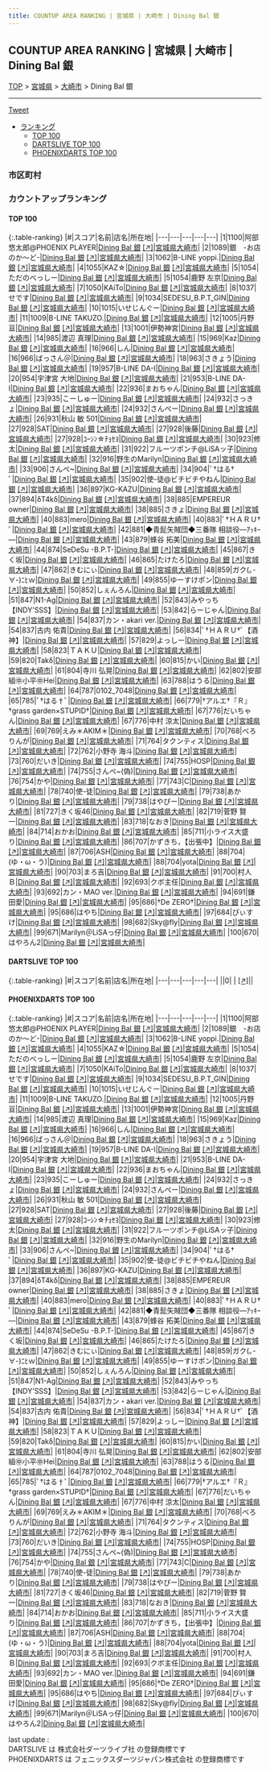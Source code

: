 ```yaml
---
title: COUNTUP AREA RANKING | 宮城県 | 大崎市 | Dining Bal 銀
---
```

## COUNTUP AREA RANKING | 宮城県 | 大崎市 | Dining Bal 銀

[TOP](/darts/rank/) > [宮城県](/darts/rank/宮城県/) > [大崎市](/darts/rank/宮城県/大崎市/) > Dining Bal 銀

___

<a href="https://twitter.com/share?ref_src=twsrc%5Etfw" data-text="COUNTUP AREA RANKING | 宮城県大崎市Dining Bal 銀" class="twitter-share-button" data-hashtags="DARTSLIVE,PHOENIXDARTS,darts,ダーツ" data-show-count="false">Tweet</a>

* [ランキング](#カウントアップランキング)
    * [TOP 100](#top-100)
    * [DARTSLIVE TOP 100](#dartslive-top-100)
    * [PHOENIXDARTS TOP 100](#phoenixdarts-top-100)

### 市区町村

<ul>

</ul>

### カウントアップランキング

#### TOP 100



{:.table-ranking}
|#|スコア|名前|店名|所在地|
|---|---|---|---|---|
|1|1100|<span class="rank-name-pd">阿部悠太郎@PHOENIX PLAYER</span>|<a href="/darts/rank/shops/70649.html">Dining Bal 銀</a> <a href="https://vs.phoenixdarts.com/jp/shop/shopDetailInfo/s_70649?s_seq=70649">[↗]</a>|<a href="/darts/rank/宮城県/大崎市">宮城県大崎市</a>|
|2|1089|<span class="rank-name-pd">銀　-お店のか〜ど-</span>|<a href="/darts/rank/shops/70649.html">Dining Bal 銀</a> <a href="https://vs.phoenixdarts.com/jp/shop/shopDetailInfo/s_70649?s_seq=70649">[↗]</a>|<a href="/darts/rank/宮城県/大崎市">宮城県大崎市</a>|
|3|1062|<span class="rank-name-pd">B-LINE yoppi.</span>|<a href="/darts/rank/shops/70649.html">Dining Bal 銀</a> <a href="https://vs.phoenixdarts.com/jp/shop/shopDetailInfo/s_70649?s_seq=70649">[↗]</a>|<a href="/darts/rank/宮城県/大崎市">宮城県大崎市</a>|
|4|1055|<span class="rank-name-pd">KAZ☆</span>|<a href="/darts/rank/shops/70649.html">Dining Bal 銀</a> <a href="https://vs.phoenixdarts.com/jp/shop/shopDetailInfo/s_70649?s_seq=70649">[↗]</a>|<a href="/darts/rank/宮城県/大崎市">宮城県大崎市</a>|
|5|1054|<span class="rank-name-pd">ただのべっしー</span>|<a href="/darts/rank/shops/70649.html">Dining Bal 銀</a> <a href="https://vs.phoenixdarts.com/jp/shop/shopDetailInfo/s_70649?s_seq=70649">[↗]</a>|<a href="/darts/rank/宮城県/大崎市">宮城県大崎市</a>|
|5|1054|<span class="rank-name-pd"><span class="pro-icon-pd"></span>鹿野 左京</span>|<a href="/darts/rank/shops/70649.html">Dining Bal 銀</a> <a href="https://vs.phoenixdarts.com/jp/shop/shopDetailInfo/s_70649?s_seq=70649">[↗]</a>|<a href="/darts/rank/宮城県/大崎市">宮城県大崎市</a>|
|7|1050|<span class="rank-name-pd">KAiTo</span>|<a href="/darts/rank/shops/70649.html">Dining Bal 銀</a> <a href="https://vs.phoenixdarts.com/jp/shop/shopDetailInfo/s_70649?s_seq=70649">[↗]</a>|<a href="/darts/rank/宮城県/大崎市">宮城県大崎市</a>|
|8|1037|<span class="rank-name-pd">せです</span>|<a href="/darts/rank/shops/70649.html">Dining Bal 銀</a> <a href="https://vs.phoenixdarts.com/jp/shop/shopDetailInfo/s_70649?s_seq=70649">[↗]</a>|<a href="/darts/rank/宮城県/大崎市">宮城県大崎市</a>|
|9|1034|<span class="rank-name-pd">SEDESU_B.P.T_GIN</span>|<a href="/darts/rank/shops/70649.html">Dining Bal 銀</a> <a href="https://vs.phoenixdarts.com/jp/shop/shopDetailInfo/s_70649?s_seq=70649">[↗]</a>|<a href="/darts/rank/宮城県/大崎市">宮城県大崎市</a>|
|10|1015|<span class="rank-name-pd">いせじんぐー</span>|<a href="/darts/rank/shops/70649.html">Dining Bal 銀</a> <a href="https://vs.phoenixdarts.com/jp/shop/shopDetailInfo/s_70649?s_seq=70649">[↗]</a>|<a href="/darts/rank/宮城県/大崎市">宮城県大崎市</a>|
|11|1009|<span class="rank-name-pd">B-LINE TAKUZO.</span>|<a href="/darts/rank/shops/70649.html">Dining Bal 銀</a> <a href="https://vs.phoenixdarts.com/jp/shop/shopDetailInfo/s_70649?s_seq=70649">[↗]</a>|<a href="/darts/rank/宮城県/大崎市">宮城県大崎市</a>|
|12|1005|<span class="rank-name-pd"><span class="pro-icon-pd"></span>丹野 亘</span>|<a href="/darts/rank/shops/70649.html">Dining Bal 銀</a> <a href="https://vs.phoenixdarts.com/jp/shop/shopDetailInfo/s_70649?s_seq=70649">[↗]</a>|<a href="/darts/rank/宮城県/大崎市">宮城県大崎市</a>|
|13|1001|<span class="rank-name-pd">伊勢神宮</span>|<a href="/darts/rank/shops/70649.html">Dining Bal 銀</a> <a href="https://vs.phoenixdarts.com/jp/shop/shopDetailInfo/s_70649?s_seq=70649">[↗]</a>|<a href="/darts/rank/宮城県/大崎市">宮城県大崎市</a>|
|14|985|<span class="rank-name-pd">渡辺 真理</span>|<a href="/darts/rank/shops/70649.html">Dining Bal 銀</a> <a href="https://vs.phoenixdarts.com/jp/shop/shopDetailInfo/s_70649?s_seq=70649">[↗]</a>|<a href="/darts/rank/宮城県/大崎市">宮城県大崎市</a>|
|15|969|<span class="rank-name-pd">Kaz</span>|<a href="/darts/rank/shops/70649.html">Dining Bal 銀</a> <a href="https://vs.phoenixdarts.com/jp/shop/shopDetailInfo/s_70649?s_seq=70649">[↗]</a>|<a href="/darts/rank/宮城県/大崎市">宮城県大崎市</a>|
|16|966|<span class="rank-name-pd">しん</span>|<a href="/darts/rank/shops/70649.html">Dining Bal 銀</a> <a href="https://vs.phoenixdarts.com/jp/shop/shopDetailInfo/s_70649?s_seq=70649">[↗]</a>|<a href="/darts/rank/宮城県/大崎市">宮城県大崎市</a>|
|16|966|<span class="rank-name-pd">ばっさん＠</span>|<a href="/darts/rank/shops/70649.html">Dining Bal 銀</a> <a href="https://vs.phoenixdarts.com/jp/shop/shopDetailInfo/s_70649?s_seq=70649">[↗]</a>|<a href="/darts/rank/宮城県/大崎市">宮城県大崎市</a>|
|18|963|<span class="rank-name-pd">さきょう</span>|<a href="/darts/rank/shops/70649.html">Dining Bal 銀</a> <a href="https://vs.phoenixdarts.com/jp/shop/shopDetailInfo/s_70649?s_seq=70649">[↗]</a>|<a href="/darts/rank/宮城県/大崎市">宮城県大崎市</a>|
|19|957|<span class="rank-name-pd">B-LINE  DA-I</span>|<a href="/darts/rank/shops/70649.html">Dining Bal 銀</a> <a href="https://vs.phoenixdarts.com/jp/shop/shopDetailInfo/s_70649?s_seq=70649">[↗]</a>|<a href="/darts/rank/宮城県/大崎市">宮城県大崎市</a>|
|20|954|<span class="rank-name-pd">宇津宮 大地</span>|<a href="/darts/rank/shops/70649.html">Dining Bal 銀</a> <a href="https://vs.phoenixdarts.com/jp/shop/shopDetailInfo/s_70649?s_seq=70649">[↗]</a>|<a href="/darts/rank/宮城県/大崎市">宮城県大崎市</a>|
|21|953|<span class="rank-name-pd">B-LINE DA-I</span>|<a href="/darts/rank/shops/70649.html">Dining Bal 銀</a> <a href="https://vs.phoenixdarts.com/jp/shop/shopDetailInfo/s_70649?s_seq=70649">[↗]</a>|<a href="/darts/rank/宮城県/大崎市">宮城県大崎市</a>|
|22|936|<span class="rank-name-pd">まおちゃん</span>|<a href="/darts/rank/shops/70649.html">Dining Bal 銀</a> <a href="https://vs.phoenixdarts.com/jp/shop/shopDetailInfo/s_70649?s_seq=70649">[↗]</a>|<a href="/darts/rank/宮城県/大崎市">宮城県大崎市</a>|
|23|935|<span class="rank-name-pd">こーしゅー</span>|<a href="/darts/rank/shops/70649.html">Dining Bal 銀</a> <a href="https://vs.phoenixdarts.com/jp/shop/shopDetailInfo/s_70649?s_seq=70649">[↗]</a>|<a href="/darts/rank/宮城県/大崎市">宮城県大崎市</a>|
|24|932|<span class="rank-name-pd">さっきょ</span>|<a href="/darts/rank/shops/70649.html">Dining Bal 銀</a> <a href="https://vs.phoenixdarts.com/jp/shop/shopDetailInfo/s_70649?s_seq=70649">[↗]</a>|<a href="/darts/rank/宮城県/大崎市">宮城県大崎市</a>|
|24|932|<span class="rank-name-pd">さんぺー</span>|<a href="/darts/rank/shops/70649.html">Dining Bal 銀</a> <a href="https://vs.phoenixdarts.com/jp/shop/shopDetailInfo/s_70649?s_seq=70649">[↗]</a>|<a href="/darts/rank/宮城県/大崎市">宮城県大崎市</a>|
|26|931|<span class="rank-name-pd">秋山 敏  501</span>|<a href="/darts/rank/shops/70649.html">Dining Bal 銀</a> <a href="https://vs.phoenixdarts.com/jp/shop/shopDetailInfo/s_70649?s_seq=70649">[↗]</a>|<a href="/darts/rank/宮城県/大崎市">宮城県大崎市</a>|
|27|928|<span class="rank-name-pd">SAT</span>|<a href="/darts/rank/shops/70649.html">Dining Bal 銀</a> <a href="https://vs.phoenixdarts.com/jp/shop/shopDetailInfo/s_70649?s_seq=70649">[↗]</a>|<a href="/darts/rank/宮城県/大崎市">宮城県大崎市</a>|
|27|928|<span class="rank-name-pd">後藤</span>|<a href="/darts/rank/shops/70649.html">Dining Bal 銀</a> <a href="https://vs.phoenixdarts.com/jp/shop/shopDetailInfo/s_70649?s_seq=70649">[↗]</a>|<a href="/darts/rank/宮城県/大崎市">宮城県大崎市</a>|
|27|928|<span class="rank-name-pd">ｺｰｼﾝ☆ﾁｮｾﾖ</span>|<a href="/darts/rank/shops/70649.html">Dining Bal 銀</a> <a href="https://vs.phoenixdarts.com/jp/shop/shopDetailInfo/s_70649?s_seq=70649">[↗]</a>|<a href="/darts/rank/宮城県/大崎市">宮城県大崎市</a>|
|30|923|<span class="rank-name-pd">修太</span>|<a href="/darts/rank/shops/70649.html">Dining Bal 銀</a> <a href="https://vs.phoenixdarts.com/jp/shop/shopDetailInfo/s_70649?s_seq=70649">[↗]</a>|<a href="/darts/rank/宮城県/大崎市">宮城県大崎市</a>|
|31|922|<span class="rank-name-pd">フルーツポンチ@LiSAッ子</span>|<a href="/darts/rank/shops/70649.html">Dining Bal 銀</a> <a href="https://vs.phoenixdarts.com/jp/shop/shopDetailInfo/s_70649?s_seq=70649">[↗]</a>|<a href="/darts/rank/宮城県/大崎市">宮城県大崎市</a>|
|32|916|<span class="rank-name-pd">野生のMarilyn</span>|<a href="/darts/rank/shops/70649.html">Dining Bal 銀</a> <a href="https://vs.phoenixdarts.com/jp/shop/shopDetailInfo/s_70649?s_seq=70649">[↗]</a>|<a href="/darts/rank/宮城県/大崎市">宮城県大崎市</a>|
|33|906|<span class="rank-name-pd">さんぺ~</span>|<a href="/darts/rank/shops/70649.html">Dining Bal 銀</a> <a href="https://vs.phoenixdarts.com/jp/shop/shopDetailInfo/s_70649?s_seq=70649">[↗]</a>|<a href="/darts/rank/宮城県/大崎市">宮城県大崎市</a>|
|34|904|<span class="rank-name-pd">‪ﾟ†はる† ﾟ</span>|<a href="/darts/rank/shops/70649.html">Dining Bal 銀</a> <a href="https://vs.phoenixdarts.com/jp/shop/shopDetailInfo/s_70649?s_seq=70649">[↗]</a>|<a href="/darts/rank/宮城県/大崎市">宮城県大崎市</a>|
|35|902|<span class="rank-name-pd">使-徒@ビチビチやねん</span>|<a href="/darts/rank/shops/70649.html">Dining Bal 銀</a> <a href="https://vs.phoenixdarts.com/jp/shop/shopDetailInfo/s_70649?s_seq=70649">[↗]</a>|<a href="/darts/rank/宮城県/大崎市">宮城県大崎市</a>|
|36|897|<span class="rank-name-pd">KG-KAZU</span>|<a href="/darts/rank/shops/70649.html">Dining Bal 銀</a> <a href="https://vs.phoenixdarts.com/jp/shop/shopDetailInfo/s_70649?s_seq=70649">[↗]</a>|<a href="/darts/rank/宮城県/大崎市">宮城県大崎市</a>|
|37|894|<span class="rank-name-pd">δT4kδ</span>|<a href="/darts/rank/shops/70649.html">Dining Bal 銀</a> <a href="https://vs.phoenixdarts.com/jp/shop/shopDetailInfo/s_70649?s_seq=70649">[↗]</a>|<a href="/darts/rank/宮城県/大崎市">宮城県大崎市</a>|
|38|885|<span class="rank-name-pd">EMPEREUR owner</span>|<a href="/darts/rank/shops/70649.html">Dining Bal 銀</a> <a href="https://vs.phoenixdarts.com/jp/shop/shopDetailInfo/s_70649?s_seq=70649">[↗]</a>|<a href="/darts/rank/宮城県/大崎市">宮城県大崎市</a>|
|38|885|<span class="rank-name-pd">さきょ</span>|<a href="/darts/rank/shops/70649.html">Dining Bal 銀</a> <a href="https://vs.phoenixdarts.com/jp/shop/shopDetailInfo/s_70649?s_seq=70649">[↗]</a>|<a href="/darts/rank/宮城県/大崎市">宮城県大崎市</a>|
|40|883|<span class="rank-name-pd">mero</span>|<a href="/darts/rank/shops/70649.html">Dining Bal 銀</a> <a href="https://vs.phoenixdarts.com/jp/shop/shopDetailInfo/s_70649?s_seq=70649">[↗]</a>|<a href="/darts/rank/宮城県/大崎市">宮城県大崎市</a>|
|40|883|<span class="rank-name-pd">‪ﾟ†ＨＡＲＵ† ﾟ</span>|<a href="/darts/rank/shops/70649.html">Dining Bal 銀</a> <a href="https://vs.phoenixdarts.com/jp/shop/shopDetailInfo/s_70649?s_seq=70649">[↗]</a>|<a href="/darts/rank/宮城県/大崎市">宮城県大崎市</a>|
|42|881|<span class="rank-name-pd">◆青髭矢賊団◆三番隊 相談役―ｱｯｷｰ―</span>|<a href="/darts/rank/shops/70649.html">Dining Bal 銀</a> <a href="https://vs.phoenixdarts.com/jp/shop/shopDetailInfo/s_70649?s_seq=70649">[↗]</a>|<a href="/darts/rank/宮城県/大崎市">宮城県大崎市</a>|
|43|879|<span class="rank-name-pd">蜂谷 拓美</span>|<a href="/darts/rank/shops/70649.html">Dining Bal 銀</a> <a href="https://vs.phoenixdarts.com/jp/shop/shopDetailInfo/s_70649?s_seq=70649">[↗]</a>|<a href="/darts/rank/宮城県/大崎市">宮城県大崎市</a>|
|44|874|<span class="rank-name-pd">SeDeSu  -B.P.T-</span>|<a href="/darts/rank/shops/70649.html">Dining Bal 銀</a> <a href="https://vs.phoenixdarts.com/jp/shop/shopDetailInfo/s_70649?s_seq=70649">[↗]</a>|<a href="/darts/rank/宮城県/大崎市">宮城県大崎市</a>|
|45|867|<span class="rank-name-pd">きく坂</span>|<a href="/darts/rank/shops/70649.html">Dining Bal 銀</a> <a href="https://vs.phoenixdarts.com/jp/shop/shopDetailInfo/s_70649?s_seq=70649">[↗]</a>|<a href="/darts/rank/宮城県/大崎市">宮城県大崎市</a>|
|46|865|<span class="rank-name-pd">たけたろ</span>|<a href="/darts/rank/shops/70649.html">Dining Bal 銀</a> <a href="https://vs.phoenixdarts.com/jp/shop/shopDetailInfo/s_70649?s_seq=70649">[↗]</a>|<a href="/darts/rank/宮城県/大崎市">宮城県大崎市</a>|
|47|862|<span class="rank-name-pd">きむにぃ</span>|<a href="/darts/rank/shops/70649.html">Dining Bal 銀</a> <a href="https://vs.phoenixdarts.com/jp/shop/shopDetailInfo/s_70649?s_seq=70649">[↗]</a>|<a href="/darts/rank/宮城県/大崎市">宮城県大崎市</a>|
|48|859|<span class="rank-name-pd">ガク(｡-∀-)ﾆﾋｗ</span>|<a href="/darts/rank/shops/70649.html">Dining Bal 銀</a> <a href="https://vs.phoenixdarts.com/jp/shop/shopDetailInfo/s_70649?s_seq=70649">[↗]</a>|<a href="/darts/rank/宮城県/大崎市">宮城県大崎市</a>|
|49|855|<span class="rank-name-pd">ゆーすけポン</span>|<a href="/darts/rank/shops/70649.html">Dining Bal 銀</a> <a href="https://vs.phoenixdarts.com/jp/shop/shopDetailInfo/s_70649?s_seq=70649">[↗]</a>|<a href="/darts/rank/宮城県/大崎市">宮城県大崎市</a>|
|50|852|<span class="rank-name-pd">しぇんろん</span>|<a href="/darts/rank/shops/70649.html">Dining Bal 銀</a> <a href="https://vs.phoenixdarts.com/jp/shop/shopDetailInfo/s_70649?s_seq=70649">[↗]</a>|<a href="/darts/rank/宮城県/大崎市">宮城県大崎市</a>|
|51|847|<span class="rank-name-pd">N1-Ag</span>|<a href="/darts/rank/shops/70649.html">Dining Bal 銀</a> <a href="https://vs.phoenixdarts.com/jp/shop/shopDetailInfo/s_70649?s_seq=70649">[↗]</a>|<a href="/darts/rank/宮城県/大崎市">宮城県大崎市</a>|
|52|843|<span class="rank-name-pd">みやっち【INDY&#x27;SSS】</span>|<a href="/darts/rank/shops/70649.html">Dining Bal 銀</a> <a href="https://vs.phoenixdarts.com/jp/shop/shopDetailInfo/s_70649?s_seq=70649">[↗]</a>|<a href="/darts/rank/宮城県/大崎市">宮城県大崎市</a>|
|53|842|<span class="rank-name-pd">らーじゃん</span>|<a href="/darts/rank/shops/70649.html">Dining Bal 銀</a> <a href="https://vs.phoenixdarts.com/jp/shop/shopDetailInfo/s_70649?s_seq=70649">[↗]</a>|<a href="/darts/rank/宮城県/大崎市">宮城県大崎市</a>|
|54|837|<span class="rank-name-pd">カン・akari ver.</span>|<a href="/darts/rank/shops/70649.html">Dining Bal 銀</a> <a href="https://vs.phoenixdarts.com/jp/shop/shopDetailInfo/s_70649?s_seq=70649">[↗]</a>|<a href="/darts/rank/宮城県/大崎市">宮城県大崎市</a>|
|54|837|<span class="rank-name-pd"><span class="pro-icon-pd"></span>古内 佑貴</span>|<a href="/darts/rank/shops/70649.html">Dining Bal 銀</a> <a href="https://vs.phoenixdarts.com/jp/shop/shopDetailInfo/s_70649?s_seq=70649">[↗]</a>|<a href="/darts/rank/宮城県/大崎市">宮城県大崎市</a>|
|56|834|<span class="rank-name-pd">ﾟ†ＨＡＲＵ†ﾟ【酒神】</span>|<a href="/darts/rank/shops/70649.html">Dining Bal 銀</a> <a href="https://vs.phoenixdarts.com/jp/shop/shopDetailInfo/s_70649?s_seq=70649">[↗]</a>|<a href="/darts/rank/宮城県/大崎市">宮城県大崎市</a>|
|57|829|<span class="rank-name-pd">よっしー</span>|<a href="/darts/rank/shops/70649.html">Dining Bal 銀</a> <a href="https://vs.phoenixdarts.com/jp/shop/shopDetailInfo/s_70649?s_seq=70649">[↗]</a>|<a href="/darts/rank/宮城県/大崎市">宮城県大崎市</a>|
|58|823|<span class="rank-name-pd">ＴＡＫＵ</span>|<a href="/darts/rank/shops/70649.html">Dining Bal 銀</a> <a href="https://vs.phoenixdarts.com/jp/shop/shopDetailInfo/s_70649?s_seq=70649">[↗]</a>|<a href="/darts/rank/宮城県/大崎市">宮城県大崎市</a>|
|59|820|<span class="rank-name-pd">Takδ</span>|<a href="/darts/rank/shops/70649.html">Dining Bal 銀</a> <a href="https://vs.phoenixdarts.com/jp/shop/shopDetailInfo/s_70649?s_seq=70649">[↗]</a>|<a href="/darts/rank/宮城県/大崎市">宮城県大崎市</a>|
|60|815|<span class="rank-name-pd">かい</span>|<a href="/darts/rank/shops/70649.html">Dining Bal 銀</a> <a href="https://vs.phoenixdarts.com/jp/shop/shopDetailInfo/s_70649?s_seq=70649">[↗]</a>|<a href="/darts/rank/宮城県/大崎市">宮城県大崎市</a>|
|61|804|<span class="rank-name-pd"><span class="pro-icon-pd"></span>寺川 弘晃</span>|<a href="/darts/rank/shops/70649.html">Dining Bal 銀</a> <a href="https://vs.phoenixdarts.com/jp/shop/shopDetailInfo/s_70649?s_seq=70649">[↗]</a>|<a href="/darts/rank/宮城県/大崎市">宮城県大崎市</a>|
|62|802|<span class="rank-name-pd">安部組㊥小平㊥Hei</span>|<a href="/darts/rank/shops/70649.html">Dining Bal 銀</a> <a href="https://vs.phoenixdarts.com/jp/shop/shopDetailInfo/s_70649?s_seq=70649">[↗]</a>|<a href="/darts/rank/宮城県/大崎市">宮城県大崎市</a>|
|63|788|<span class="rank-name-pd">はうる</span>|<a href="/darts/rank/shops/70649.html">Dining Bal 銀</a> <a href="https://vs.phoenixdarts.com/jp/shop/shopDetailInfo/s_70649?s_seq=70649">[↗]</a>|<a href="/darts/rank/宮城県/大崎市">宮城県大崎市</a>|
|64|787|<span class="rank-name-pd">0102_7048</span>|<a href="/darts/rank/shops/70649.html">Dining Bal 銀</a> <a href="https://vs.phoenixdarts.com/jp/shop/shopDetailInfo/s_70649?s_seq=70649">[↗]</a>|<a href="/darts/rank/宮城県/大崎市">宮城県大崎市</a>|
|65|785|<span class="rank-name-pd">ﾟ†はる†ﾟ</span>|<a href="/darts/rank/shops/70649.html">Dining Bal 銀</a> <a href="https://vs.phoenixdarts.com/jp/shop/shopDetailInfo/s_70649?s_seq=70649">[↗]</a>|<a href="/darts/rank/宮城県/大崎市">宮城県大崎市</a>|
|66|779|<span class="rank-name-pd">†アルエ†『Ｒ』†grass garden×STUPID†</span>|<a href="/darts/rank/shops/70649.html">Dining Bal 銀</a> <a href="https://vs.phoenixdarts.com/jp/shop/shopDetailInfo/s_70649?s_seq=70649">[↗]</a>|<a href="/darts/rank/宮城県/大崎市">宮城県大崎市</a>|
|67|776|<span class="rank-name-pd">だいちゃん</span>|<a href="/darts/rank/shops/70649.html">Dining Bal 銀</a> <a href="https://vs.phoenixdarts.com/jp/shop/shopDetailInfo/s_70649?s_seq=70649">[↗]</a>|<a href="/darts/rank/宮城県/大崎市">宮城県大崎市</a>|
|67|776|<span class="rank-name-pd">中村 涼太</span>|<a href="/darts/rank/shops/70649.html">Dining Bal 銀</a> <a href="https://vs.phoenixdarts.com/jp/shop/shopDetailInfo/s_70649?s_seq=70649">[↗]</a>|<a href="/darts/rank/宮城県/大崎市">宮城県大崎市</a>|
|69|769|<span class="rank-name-pd">えみ＊AKIM＊</span>|<a href="/darts/rank/shops/70649.html">Dining Bal 銀</a> <a href="https://vs.phoenixdarts.com/jp/shop/shopDetailInfo/s_70649?s_seq=70649">[↗]</a>|<a href="/darts/rank/宮城県/大崎市">宮城県大崎市</a>|
|70|768|<span class="rank-name-pd">べろりんが</span>|<a href="/darts/rank/shops/70649.html">Dining Bal 銀</a> <a href="https://vs.phoenixdarts.com/jp/shop/shopDetailInfo/s_70649?s_seq=70649">[↗]</a>|<a href="/darts/rank/宮城県/大崎市">宮城県大崎市</a>|
|71|764|<span class="rank-name-pd">タクンティス</span>|<a href="/darts/rank/shops/70649.html">Dining Bal 銀</a> <a href="https://vs.phoenixdarts.com/jp/shop/shopDetailInfo/s_70649?s_seq=70649">[↗]</a>|<a href="/darts/rank/宮城県/大崎市">宮城県大崎市</a>|
|72|762|<span class="rank-name-pd"><span class="pro-icon-pd"></span>小野寺 海斗</span>|<a href="/darts/rank/shops/70649.html">Dining Bal 銀</a> <a href="https://vs.phoenixdarts.com/jp/shop/shopDetailInfo/s_70649?s_seq=70649">[↗]</a>|<a href="/darts/rank/宮城県/大崎市">宮城県大崎市</a>|
|73|760|<span class="rank-name-pd">だいき</span>|<a href="/darts/rank/shops/70649.html">Dining Bal 銀</a> <a href="https://vs.phoenixdarts.com/jp/shop/shopDetailInfo/s_70649?s_seq=70649">[↗]</a>|<a href="/darts/rank/宮城県/大崎市">宮城県大崎市</a>|
|74|755|<span class="rank-name-pd">HOSP</span>|<a href="/darts/rank/shops/70649.html">Dining Bal 銀</a> <a href="https://vs.phoenixdarts.com/jp/shop/shopDetailInfo/s_70649?s_seq=70649">[↗]</a>|<a href="/darts/rank/宮城県/大崎市">宮城県大崎市</a>|
|74|755|<span class="rank-name-pd">さんぺ~(偽)</span>|<a href="/darts/rank/shops/70649.html">Dining Bal 銀</a> <a href="https://vs.phoenixdarts.com/jp/shop/shopDetailInfo/s_70649?s_seq=70649">[↗]</a>|<a href="/darts/rank/宮城県/大崎市">宮城県大崎市</a>|
|76|754|<span class="rank-name-pd">かや</span>|<a href="/darts/rank/shops/70649.html">Dining Bal 銀</a> <a href="https://vs.phoenixdarts.com/jp/shop/shopDetailInfo/s_70649?s_seq=70649">[↗]</a>|<a href="/darts/rank/宮城県/大崎市">宮城県大崎市</a>|
|77|743|<span class="rank-name-pd">C</span>|<a href="/darts/rank/shops/70649.html">Dining Bal 銀</a> <a href="https://vs.phoenixdarts.com/jp/shop/shopDetailInfo/s_70649?s_seq=70649">[↗]</a>|<a href="/darts/rank/宮城県/大崎市">宮城県大崎市</a>|
|78|740|<span class="rank-name-pd">使-徒</span>|<a href="/darts/rank/shops/70649.html">Dining Bal 銀</a> <a href="https://vs.phoenixdarts.com/jp/shop/shopDetailInfo/s_70649?s_seq=70649">[↗]</a>|<a href="/darts/rank/宮城県/大崎市">宮城県大崎市</a>|
|79|738|<span class="rank-name-pd">あかり</span>|<a href="/darts/rank/shops/70649.html">Dining Bal 銀</a> <a href="https://vs.phoenixdarts.com/jp/shop/shopDetailInfo/s_70649?s_seq=70649">[↗]</a>|<a href="/darts/rank/宮城県/大崎市">宮城県大崎市</a>|
|79|738|<span class="rank-name-pd">はやぴー</span>|<a href="/darts/rank/shops/70649.html">Dining Bal 銀</a> <a href="https://vs.phoenixdarts.com/jp/shop/shopDetailInfo/s_70649?s_seq=70649">[↗]</a>|<a href="/darts/rank/宮城県/大崎市">宮城県大崎市</a>|
|81|727|<span class="rank-name-pd">きく坂46</span>|<a href="/darts/rank/shops/70649.html">Dining Bal 銀</a> <a href="https://vs.phoenixdarts.com/jp/shop/shopDetailInfo/s_70649?s_seq=70649">[↗]</a>|<a href="/darts/rank/宮城県/大崎市">宮城県大崎市</a>|
|82|719|<span class="rank-name-pd"><span class="pro-icon-pd"></span>菅野 賢一</span>|<a href="/darts/rank/shops/70649.html">Dining Bal 銀</a> <a href="https://vs.phoenixdarts.com/jp/shop/shopDetailInfo/s_70649?s_seq=70649">[↗]</a>|<a href="/darts/rank/宮城県/大崎市">宮城県大崎市</a>|
|83|718|<span class="rank-name-pd">なおき</span>|<a href="/darts/rank/shops/70649.html">Dining Bal 銀</a> <a href="https://vs.phoenixdarts.com/jp/shop/shopDetailInfo/s_70649?s_seq=70649">[↗]</a>|<a href="/darts/rank/宮城県/大崎市">宮城県大崎市</a>|
|84|714|<span class="rank-name-pd">おかお</span>|<a href="/darts/rank/shops/70649.html">Dining Bal 銀</a> <a href="https://vs.phoenixdarts.com/jp/shop/shopDetailInfo/s_70649?s_seq=70649">[↗]</a>|<a href="/darts/rank/宮城県/大崎市">宮城県大崎市</a>|
|85|711|<span class="rank-name-pd">小ライス大盛り</span>|<a href="/darts/rank/shops/70649.html">Dining Bal 銀</a> <a href="https://vs.phoenixdarts.com/jp/shop/shopDetailInfo/s_70649?s_seq=70649">[↗]</a>|<a href="/darts/rank/宮城県/大崎市">宮城県大崎市</a>|
|86|707|<span class="rank-name-pd">かずきち，【出張中】</span>|<a href="/darts/rank/shops/70649.html">Dining Bal 銀</a> <a href="https://vs.phoenixdarts.com/jp/shop/shopDetailInfo/s_70649?s_seq=70649">[↗]</a>|<a href="/darts/rank/宮城県/大崎市">宮城県大崎市</a>|
|87|706|<span class="rank-name-pd">ASH</span>|<a href="/darts/rank/shops/70649.html">Dining Bal 銀</a> <a href="https://vs.phoenixdarts.com/jp/shop/shopDetailInfo/s_70649?s_seq=70649">[↗]</a>|<a href="/darts/rank/宮城県/大崎市">宮城県大崎市</a>|
|88|704|<span class="rank-name-pd">(ゆ・ω・う)</span>|<a href="/darts/rank/shops/70649.html">Dining Bal 銀</a> <a href="https://vs.phoenixdarts.com/jp/shop/shopDetailInfo/s_70649?s_seq=70649">[↗]</a>|<a href="/darts/rank/宮城県/大崎市">宮城県大崎市</a>|
|88|704|<span class="rank-name-pd">yota</span>|<a href="/darts/rank/shops/70649.html">Dining Bal 銀</a> <a href="https://vs.phoenixdarts.com/jp/shop/shopDetailInfo/s_70649?s_seq=70649">[↗]</a>|<a href="/darts/rank/宮城県/大崎市">宮城県大崎市</a>|
|90|703|<span class="rank-name-pd">まろ吉</span>|<a href="/darts/rank/shops/70649.html">Dining Bal 銀</a> <a href="https://vs.phoenixdarts.com/jp/shop/shopDetailInfo/s_70649?s_seq=70649">[↗]</a>|<a href="/darts/rank/宮城県/大崎市">宮城県大崎市</a>|
|91|700|<span class="rank-name-pd">村人Ｂ</span>|<a href="/darts/rank/shops/70649.html">Dining Bal 銀</a> <a href="https://vs.phoenixdarts.com/jp/shop/shopDetailInfo/s_70649?s_seq=70649">[↗]</a>|<a href="/darts/rank/宮城県/大崎市">宮城県大崎市</a>|
|92|693|<span class="rank-name-pd">クボ主任</span>|<a href="/darts/rank/shops/70649.html">Dining Bal 銀</a> <a href="https://vs.phoenixdarts.com/jp/shop/shopDetailInfo/s_70649?s_seq=70649">[↗]</a>|<a href="/darts/rank/宮城県/大崎市">宮城県大崎市</a>|
|93|692|<span class="rank-name-pd">カン・MAO ver.</span>|<a href="/darts/rank/shops/70649.html">Dining Bal 銀</a> <a href="https://vs.phoenixdarts.com/jp/shop/shopDetailInfo/s_70649?s_seq=70649">[↗]</a>|<a href="/darts/rank/宮城県/大崎市">宮城県大崎市</a>|
|94|691|<span class="rank-name-pd">鎌田愛</span>|<a href="/darts/rank/shops/70649.html">Dining Bal 銀</a> <a href="https://vs.phoenixdarts.com/jp/shop/shopDetailInfo/s_70649?s_seq=70649">[↗]</a>|<a href="/darts/rank/宮城県/大崎市">宮城県大崎市</a>|
|95|686|<span class="rank-name-pd">†De  ZERO†</span>|<a href="/darts/rank/shops/70649.html">Dining Bal 銀</a> <a href="https://vs.phoenixdarts.com/jp/shop/shopDetailInfo/s_70649?s_seq=70649">[↗]</a>|<a href="/darts/rank/宮城県/大崎市">宮城県大崎市</a>|
|95|686|<span class="rank-name-pd">はやち</span>|<a href="/darts/rank/shops/70649.html">Dining Bal 銀</a> <a href="https://vs.phoenixdarts.com/jp/shop/shopDetailInfo/s_70649?s_seq=70649">[↗]</a>|<a href="/darts/rank/宮城県/大崎市">宮城県大崎市</a>|
|97|684|<span class="rank-name-pd">ぴぃすけ</span>|<a href="/darts/rank/shops/70649.html">Dining Bal 銀</a> <a href="https://vs.phoenixdarts.com/jp/shop/shopDetailInfo/s_70649?s_seq=70649">[↗]</a>|<a href="/darts/rank/宮城県/大崎市">宮城県大崎市</a>|
|98|682|<span class="rank-name-pd">Sky@fly</span>|<a href="/darts/rank/shops/70649.html">Dining Bal 銀</a> <a href="https://vs.phoenixdarts.com/jp/shop/shopDetailInfo/s_70649?s_seq=70649">[↗]</a>|<a href="/darts/rank/宮城県/大崎市">宮城県大崎市</a>|
|99|671|<span class="rank-name-pd">Marilyn＠LiSAっ仔</span>|<a href="/darts/rank/shops/70649.html">Dining Bal 銀</a> <a href="https://vs.phoenixdarts.com/jp/shop/shopDetailInfo/s_70649?s_seq=70649">[↗]</a>|<a href="/darts/rank/宮城県/大崎市">宮城県大崎市</a>|
|100|670|<span class="rank-name-pd">はやろん2</span>|<a href="/darts/rank/shops/70649.html">Dining Bal 銀</a> <a href="https://vs.phoenixdarts.com/jp/shop/shopDetailInfo/s_70649?s_seq=70649">[↗]</a>|<a href="/darts/rank/宮城県/大崎市">宮城県大崎市</a>|


#### DARTSLIVE TOP 100



{:.table-ranking}
|#|スコア|名前|店名|所在地|
|---|---|---|---|---|
||0|<span class="rank-name-dl"> </span>|<a href="/darts/rank/shops/.html"></a> <a href="">[↗]</a>|<a href="/darts/rank//"></a>|


#### PHOENIXDARTS TOP 100



{:.table-ranking}
|#|スコア|名前|店名|所在地|
|---|---|---|---|---|
|1|1100|<span class="rank-name-pd">阿部悠太郎@PHOENIX PLAYER</span>|<a href="/darts/rank/shops/70649.html">Dining Bal 銀</a> <a href="https://vs.phoenixdarts.com/jp/shop/shopDetailInfo/s_70649?s_seq=70649">[↗]</a>|<a href="/darts/rank/宮城県/大崎市">宮城県大崎市</a>|
|2|1089|<span class="rank-name-pd">銀　-お店のか〜ど-</span>|<a href="/darts/rank/shops/70649.html">Dining Bal 銀</a> <a href="https://vs.phoenixdarts.com/jp/shop/shopDetailInfo/s_70649?s_seq=70649">[↗]</a>|<a href="/darts/rank/宮城県/大崎市">宮城県大崎市</a>|
|3|1062|<span class="rank-name-pd">B-LINE yoppi.</span>|<a href="/darts/rank/shops/70649.html">Dining Bal 銀</a> <a href="https://vs.phoenixdarts.com/jp/shop/shopDetailInfo/s_70649?s_seq=70649">[↗]</a>|<a href="/darts/rank/宮城県/大崎市">宮城県大崎市</a>|
|4|1055|<span class="rank-name-pd">KAZ☆</span>|<a href="/darts/rank/shops/70649.html">Dining Bal 銀</a> <a href="https://vs.phoenixdarts.com/jp/shop/shopDetailInfo/s_70649?s_seq=70649">[↗]</a>|<a href="/darts/rank/宮城県/大崎市">宮城県大崎市</a>|
|5|1054|<span class="rank-name-pd">ただのべっしー</span>|<a href="/darts/rank/shops/70649.html">Dining Bal 銀</a> <a href="https://vs.phoenixdarts.com/jp/shop/shopDetailInfo/s_70649?s_seq=70649">[↗]</a>|<a href="/darts/rank/宮城県/大崎市">宮城県大崎市</a>|
|5|1054|<span class="rank-name-pd"><span class="pro-icon-pd"></span>鹿野 左京</span>|<a href="/darts/rank/shops/70649.html">Dining Bal 銀</a> <a href="https://vs.phoenixdarts.com/jp/shop/shopDetailInfo/s_70649?s_seq=70649">[↗]</a>|<a href="/darts/rank/宮城県/大崎市">宮城県大崎市</a>|
|7|1050|<span class="rank-name-pd">KAiTo</span>|<a href="/darts/rank/shops/70649.html">Dining Bal 銀</a> <a href="https://vs.phoenixdarts.com/jp/shop/shopDetailInfo/s_70649?s_seq=70649">[↗]</a>|<a href="/darts/rank/宮城県/大崎市">宮城県大崎市</a>|
|8|1037|<span class="rank-name-pd">せです</span>|<a href="/darts/rank/shops/70649.html">Dining Bal 銀</a> <a href="https://vs.phoenixdarts.com/jp/shop/shopDetailInfo/s_70649?s_seq=70649">[↗]</a>|<a href="/darts/rank/宮城県/大崎市">宮城県大崎市</a>|
|9|1034|<span class="rank-name-pd">SEDESU_B.P.T_GIN</span>|<a href="/darts/rank/shops/70649.html">Dining Bal 銀</a> <a href="https://vs.phoenixdarts.com/jp/shop/shopDetailInfo/s_70649?s_seq=70649">[↗]</a>|<a href="/darts/rank/宮城県/大崎市">宮城県大崎市</a>|
|10|1015|<span class="rank-name-pd">いせじんぐー</span>|<a href="/darts/rank/shops/70649.html">Dining Bal 銀</a> <a href="https://vs.phoenixdarts.com/jp/shop/shopDetailInfo/s_70649?s_seq=70649">[↗]</a>|<a href="/darts/rank/宮城県/大崎市">宮城県大崎市</a>|
|11|1009|<span class="rank-name-pd">B-LINE TAKUZO.</span>|<a href="/darts/rank/shops/70649.html">Dining Bal 銀</a> <a href="https://vs.phoenixdarts.com/jp/shop/shopDetailInfo/s_70649?s_seq=70649">[↗]</a>|<a href="/darts/rank/宮城県/大崎市">宮城県大崎市</a>|
|12|1005|<span class="rank-name-pd"><span class="pro-icon-pd"></span>丹野 亘</span>|<a href="/darts/rank/shops/70649.html">Dining Bal 銀</a> <a href="https://vs.phoenixdarts.com/jp/shop/shopDetailInfo/s_70649?s_seq=70649">[↗]</a>|<a href="/darts/rank/宮城県/大崎市">宮城県大崎市</a>|
|13|1001|<span class="rank-name-pd">伊勢神宮</span>|<a href="/darts/rank/shops/70649.html">Dining Bal 銀</a> <a href="https://vs.phoenixdarts.com/jp/shop/shopDetailInfo/s_70649?s_seq=70649">[↗]</a>|<a href="/darts/rank/宮城県/大崎市">宮城県大崎市</a>|
|14|985|<span class="rank-name-pd">渡辺 真理</span>|<a href="/darts/rank/shops/70649.html">Dining Bal 銀</a> <a href="https://vs.phoenixdarts.com/jp/shop/shopDetailInfo/s_70649?s_seq=70649">[↗]</a>|<a href="/darts/rank/宮城県/大崎市">宮城県大崎市</a>|
|15|969|<span class="rank-name-pd">Kaz</span>|<a href="/darts/rank/shops/70649.html">Dining Bal 銀</a> <a href="https://vs.phoenixdarts.com/jp/shop/shopDetailInfo/s_70649?s_seq=70649">[↗]</a>|<a href="/darts/rank/宮城県/大崎市">宮城県大崎市</a>|
|16|966|<span class="rank-name-pd">しん</span>|<a href="/darts/rank/shops/70649.html">Dining Bal 銀</a> <a href="https://vs.phoenixdarts.com/jp/shop/shopDetailInfo/s_70649?s_seq=70649">[↗]</a>|<a href="/darts/rank/宮城県/大崎市">宮城県大崎市</a>|
|16|966|<span class="rank-name-pd">ばっさん＠</span>|<a href="/darts/rank/shops/70649.html">Dining Bal 銀</a> <a href="https://vs.phoenixdarts.com/jp/shop/shopDetailInfo/s_70649?s_seq=70649">[↗]</a>|<a href="/darts/rank/宮城県/大崎市">宮城県大崎市</a>|
|18|963|<span class="rank-name-pd">さきょう</span>|<a href="/darts/rank/shops/70649.html">Dining Bal 銀</a> <a href="https://vs.phoenixdarts.com/jp/shop/shopDetailInfo/s_70649?s_seq=70649">[↗]</a>|<a href="/darts/rank/宮城県/大崎市">宮城県大崎市</a>|
|19|957|<span class="rank-name-pd">B-LINE  DA-I</span>|<a href="/darts/rank/shops/70649.html">Dining Bal 銀</a> <a href="https://vs.phoenixdarts.com/jp/shop/shopDetailInfo/s_70649?s_seq=70649">[↗]</a>|<a href="/darts/rank/宮城県/大崎市">宮城県大崎市</a>|
|20|954|<span class="rank-name-pd">宇津宮 大地</span>|<a href="/darts/rank/shops/70649.html">Dining Bal 銀</a> <a href="https://vs.phoenixdarts.com/jp/shop/shopDetailInfo/s_70649?s_seq=70649">[↗]</a>|<a href="/darts/rank/宮城県/大崎市">宮城県大崎市</a>|
|21|953|<span class="rank-name-pd">B-LINE DA-I</span>|<a href="/darts/rank/shops/70649.html">Dining Bal 銀</a> <a href="https://vs.phoenixdarts.com/jp/shop/shopDetailInfo/s_70649?s_seq=70649">[↗]</a>|<a href="/darts/rank/宮城県/大崎市">宮城県大崎市</a>|
|22|936|<span class="rank-name-pd">まおちゃん</span>|<a href="/darts/rank/shops/70649.html">Dining Bal 銀</a> <a href="https://vs.phoenixdarts.com/jp/shop/shopDetailInfo/s_70649?s_seq=70649">[↗]</a>|<a href="/darts/rank/宮城県/大崎市">宮城県大崎市</a>|
|23|935|<span class="rank-name-pd">こーしゅー</span>|<a href="/darts/rank/shops/70649.html">Dining Bal 銀</a> <a href="https://vs.phoenixdarts.com/jp/shop/shopDetailInfo/s_70649?s_seq=70649">[↗]</a>|<a href="/darts/rank/宮城県/大崎市">宮城県大崎市</a>|
|24|932|<span class="rank-name-pd">さっきょ</span>|<a href="/darts/rank/shops/70649.html">Dining Bal 銀</a> <a href="https://vs.phoenixdarts.com/jp/shop/shopDetailInfo/s_70649?s_seq=70649">[↗]</a>|<a href="/darts/rank/宮城県/大崎市">宮城県大崎市</a>|
|24|932|<span class="rank-name-pd">さんぺー</span>|<a href="/darts/rank/shops/70649.html">Dining Bal 銀</a> <a href="https://vs.phoenixdarts.com/jp/shop/shopDetailInfo/s_70649?s_seq=70649">[↗]</a>|<a href="/darts/rank/宮城県/大崎市">宮城県大崎市</a>|
|26|931|<span class="rank-name-pd">秋山 敏  501</span>|<a href="/darts/rank/shops/70649.html">Dining Bal 銀</a> <a href="https://vs.phoenixdarts.com/jp/shop/shopDetailInfo/s_70649?s_seq=70649">[↗]</a>|<a href="/darts/rank/宮城県/大崎市">宮城県大崎市</a>|
|27|928|<span class="rank-name-pd">SAT</span>|<a href="/darts/rank/shops/70649.html">Dining Bal 銀</a> <a href="https://vs.phoenixdarts.com/jp/shop/shopDetailInfo/s_70649?s_seq=70649">[↗]</a>|<a href="/darts/rank/宮城県/大崎市">宮城県大崎市</a>|
|27|928|<span class="rank-name-pd">後藤</span>|<a href="/darts/rank/shops/70649.html">Dining Bal 銀</a> <a href="https://vs.phoenixdarts.com/jp/shop/shopDetailInfo/s_70649?s_seq=70649">[↗]</a>|<a href="/darts/rank/宮城県/大崎市">宮城県大崎市</a>|
|27|928|<span class="rank-name-pd">ｺｰｼﾝ☆ﾁｮｾﾖ</span>|<a href="/darts/rank/shops/70649.html">Dining Bal 銀</a> <a href="https://vs.phoenixdarts.com/jp/shop/shopDetailInfo/s_70649?s_seq=70649">[↗]</a>|<a href="/darts/rank/宮城県/大崎市">宮城県大崎市</a>|
|30|923|<span class="rank-name-pd">修太</span>|<a href="/darts/rank/shops/70649.html">Dining Bal 銀</a> <a href="https://vs.phoenixdarts.com/jp/shop/shopDetailInfo/s_70649?s_seq=70649">[↗]</a>|<a href="/darts/rank/宮城県/大崎市">宮城県大崎市</a>|
|31|922|<span class="rank-name-pd">フルーツポンチ@LiSAッ子</span>|<a href="/darts/rank/shops/70649.html">Dining Bal 銀</a> <a href="https://vs.phoenixdarts.com/jp/shop/shopDetailInfo/s_70649?s_seq=70649">[↗]</a>|<a href="/darts/rank/宮城県/大崎市">宮城県大崎市</a>|
|32|916|<span class="rank-name-pd">野生のMarilyn</span>|<a href="/darts/rank/shops/70649.html">Dining Bal 銀</a> <a href="https://vs.phoenixdarts.com/jp/shop/shopDetailInfo/s_70649?s_seq=70649">[↗]</a>|<a href="/darts/rank/宮城県/大崎市">宮城県大崎市</a>|
|33|906|<span class="rank-name-pd">さんぺ~</span>|<a href="/darts/rank/shops/70649.html">Dining Bal 銀</a> <a href="https://vs.phoenixdarts.com/jp/shop/shopDetailInfo/s_70649?s_seq=70649">[↗]</a>|<a href="/darts/rank/宮城県/大崎市">宮城県大崎市</a>|
|34|904|<span class="rank-name-pd">‪ﾟ†はる† ﾟ</span>|<a href="/darts/rank/shops/70649.html">Dining Bal 銀</a> <a href="https://vs.phoenixdarts.com/jp/shop/shopDetailInfo/s_70649?s_seq=70649">[↗]</a>|<a href="/darts/rank/宮城県/大崎市">宮城県大崎市</a>|
|35|902|<span class="rank-name-pd">使-徒@ビチビチやねん</span>|<a href="/darts/rank/shops/70649.html">Dining Bal 銀</a> <a href="https://vs.phoenixdarts.com/jp/shop/shopDetailInfo/s_70649?s_seq=70649">[↗]</a>|<a href="/darts/rank/宮城県/大崎市">宮城県大崎市</a>|
|36|897|<span class="rank-name-pd">KG-KAZU</span>|<a href="/darts/rank/shops/70649.html">Dining Bal 銀</a> <a href="https://vs.phoenixdarts.com/jp/shop/shopDetailInfo/s_70649?s_seq=70649">[↗]</a>|<a href="/darts/rank/宮城県/大崎市">宮城県大崎市</a>|
|37|894|<span class="rank-name-pd">δT4kδ</span>|<a href="/darts/rank/shops/70649.html">Dining Bal 銀</a> <a href="https://vs.phoenixdarts.com/jp/shop/shopDetailInfo/s_70649?s_seq=70649">[↗]</a>|<a href="/darts/rank/宮城県/大崎市">宮城県大崎市</a>|
|38|885|<span class="rank-name-pd">EMPEREUR owner</span>|<a href="/darts/rank/shops/70649.html">Dining Bal 銀</a> <a href="https://vs.phoenixdarts.com/jp/shop/shopDetailInfo/s_70649?s_seq=70649">[↗]</a>|<a href="/darts/rank/宮城県/大崎市">宮城県大崎市</a>|
|38|885|<span class="rank-name-pd">さきょ</span>|<a href="/darts/rank/shops/70649.html">Dining Bal 銀</a> <a href="https://vs.phoenixdarts.com/jp/shop/shopDetailInfo/s_70649?s_seq=70649">[↗]</a>|<a href="/darts/rank/宮城県/大崎市">宮城県大崎市</a>|
|40|883|<span class="rank-name-pd">mero</span>|<a href="/darts/rank/shops/70649.html">Dining Bal 銀</a> <a href="https://vs.phoenixdarts.com/jp/shop/shopDetailInfo/s_70649?s_seq=70649">[↗]</a>|<a href="/darts/rank/宮城県/大崎市">宮城県大崎市</a>|
|40|883|<span class="rank-name-pd">‪ﾟ†ＨＡＲＵ† ﾟ</span>|<a href="/darts/rank/shops/70649.html">Dining Bal 銀</a> <a href="https://vs.phoenixdarts.com/jp/shop/shopDetailInfo/s_70649?s_seq=70649">[↗]</a>|<a href="/darts/rank/宮城県/大崎市">宮城県大崎市</a>|
|42|881|<span class="rank-name-pd">◆青髭矢賊団◆三番隊 相談役―ｱｯｷｰ―</span>|<a href="/darts/rank/shops/70649.html">Dining Bal 銀</a> <a href="https://vs.phoenixdarts.com/jp/shop/shopDetailInfo/s_70649?s_seq=70649">[↗]</a>|<a href="/darts/rank/宮城県/大崎市">宮城県大崎市</a>|
|43|879|<span class="rank-name-pd">蜂谷 拓美</span>|<a href="/darts/rank/shops/70649.html">Dining Bal 銀</a> <a href="https://vs.phoenixdarts.com/jp/shop/shopDetailInfo/s_70649?s_seq=70649">[↗]</a>|<a href="/darts/rank/宮城県/大崎市">宮城県大崎市</a>|
|44|874|<span class="rank-name-pd">SeDeSu  -B.P.T-</span>|<a href="/darts/rank/shops/70649.html">Dining Bal 銀</a> <a href="https://vs.phoenixdarts.com/jp/shop/shopDetailInfo/s_70649?s_seq=70649">[↗]</a>|<a href="/darts/rank/宮城県/大崎市">宮城県大崎市</a>|
|45|867|<span class="rank-name-pd">きく坂</span>|<a href="/darts/rank/shops/70649.html">Dining Bal 銀</a> <a href="https://vs.phoenixdarts.com/jp/shop/shopDetailInfo/s_70649?s_seq=70649">[↗]</a>|<a href="/darts/rank/宮城県/大崎市">宮城県大崎市</a>|
|46|865|<span class="rank-name-pd">たけたろ</span>|<a href="/darts/rank/shops/70649.html">Dining Bal 銀</a> <a href="https://vs.phoenixdarts.com/jp/shop/shopDetailInfo/s_70649?s_seq=70649">[↗]</a>|<a href="/darts/rank/宮城県/大崎市">宮城県大崎市</a>|
|47|862|<span class="rank-name-pd">きむにぃ</span>|<a href="/darts/rank/shops/70649.html">Dining Bal 銀</a> <a href="https://vs.phoenixdarts.com/jp/shop/shopDetailInfo/s_70649?s_seq=70649">[↗]</a>|<a href="/darts/rank/宮城県/大崎市">宮城県大崎市</a>|
|48|859|<span class="rank-name-pd">ガク(｡-∀-)ﾆﾋｗ</span>|<a href="/darts/rank/shops/70649.html">Dining Bal 銀</a> <a href="https://vs.phoenixdarts.com/jp/shop/shopDetailInfo/s_70649?s_seq=70649">[↗]</a>|<a href="/darts/rank/宮城県/大崎市">宮城県大崎市</a>|
|49|855|<span class="rank-name-pd">ゆーすけポン</span>|<a href="/darts/rank/shops/70649.html">Dining Bal 銀</a> <a href="https://vs.phoenixdarts.com/jp/shop/shopDetailInfo/s_70649?s_seq=70649">[↗]</a>|<a href="/darts/rank/宮城県/大崎市">宮城県大崎市</a>|
|50|852|<span class="rank-name-pd">しぇんろん</span>|<a href="/darts/rank/shops/70649.html">Dining Bal 銀</a> <a href="https://vs.phoenixdarts.com/jp/shop/shopDetailInfo/s_70649?s_seq=70649">[↗]</a>|<a href="/darts/rank/宮城県/大崎市">宮城県大崎市</a>|
|51|847|<span class="rank-name-pd">N1-Ag</span>|<a href="/darts/rank/shops/70649.html">Dining Bal 銀</a> <a href="https://vs.phoenixdarts.com/jp/shop/shopDetailInfo/s_70649?s_seq=70649">[↗]</a>|<a href="/darts/rank/宮城県/大崎市">宮城県大崎市</a>|
|52|843|<span class="rank-name-pd">みやっち【INDY&#x27;SSS】</span>|<a href="/darts/rank/shops/70649.html">Dining Bal 銀</a> <a href="https://vs.phoenixdarts.com/jp/shop/shopDetailInfo/s_70649?s_seq=70649">[↗]</a>|<a href="/darts/rank/宮城県/大崎市">宮城県大崎市</a>|
|53|842|<span class="rank-name-pd">らーじゃん</span>|<a href="/darts/rank/shops/70649.html">Dining Bal 銀</a> <a href="https://vs.phoenixdarts.com/jp/shop/shopDetailInfo/s_70649?s_seq=70649">[↗]</a>|<a href="/darts/rank/宮城県/大崎市">宮城県大崎市</a>|
|54|837|<span class="rank-name-pd">カン・akari ver.</span>|<a href="/darts/rank/shops/70649.html">Dining Bal 銀</a> <a href="https://vs.phoenixdarts.com/jp/shop/shopDetailInfo/s_70649?s_seq=70649">[↗]</a>|<a href="/darts/rank/宮城県/大崎市">宮城県大崎市</a>|
|54|837|<span class="rank-name-pd"><span class="pro-icon-pd"></span>古内 佑貴</span>|<a href="/darts/rank/shops/70649.html">Dining Bal 銀</a> <a href="https://vs.phoenixdarts.com/jp/shop/shopDetailInfo/s_70649?s_seq=70649">[↗]</a>|<a href="/darts/rank/宮城県/大崎市">宮城県大崎市</a>|
|56|834|<span class="rank-name-pd">ﾟ†ＨＡＲＵ†ﾟ【酒神】</span>|<a href="/darts/rank/shops/70649.html">Dining Bal 銀</a> <a href="https://vs.phoenixdarts.com/jp/shop/shopDetailInfo/s_70649?s_seq=70649">[↗]</a>|<a href="/darts/rank/宮城県/大崎市">宮城県大崎市</a>|
|57|829|<span class="rank-name-pd">よっしー</span>|<a href="/darts/rank/shops/70649.html">Dining Bal 銀</a> <a href="https://vs.phoenixdarts.com/jp/shop/shopDetailInfo/s_70649?s_seq=70649">[↗]</a>|<a href="/darts/rank/宮城県/大崎市">宮城県大崎市</a>|
|58|823|<span class="rank-name-pd">ＴＡＫＵ</span>|<a href="/darts/rank/shops/70649.html">Dining Bal 銀</a> <a href="https://vs.phoenixdarts.com/jp/shop/shopDetailInfo/s_70649?s_seq=70649">[↗]</a>|<a href="/darts/rank/宮城県/大崎市">宮城県大崎市</a>|
|59|820|<span class="rank-name-pd">Takδ</span>|<a href="/darts/rank/shops/70649.html">Dining Bal 銀</a> <a href="https://vs.phoenixdarts.com/jp/shop/shopDetailInfo/s_70649?s_seq=70649">[↗]</a>|<a href="/darts/rank/宮城県/大崎市">宮城県大崎市</a>|
|60|815|<span class="rank-name-pd">かい</span>|<a href="/darts/rank/shops/70649.html">Dining Bal 銀</a> <a href="https://vs.phoenixdarts.com/jp/shop/shopDetailInfo/s_70649?s_seq=70649">[↗]</a>|<a href="/darts/rank/宮城県/大崎市">宮城県大崎市</a>|
|61|804|<span class="rank-name-pd"><span class="pro-icon-pd"></span>寺川 弘晃</span>|<a href="/darts/rank/shops/70649.html">Dining Bal 銀</a> <a href="https://vs.phoenixdarts.com/jp/shop/shopDetailInfo/s_70649?s_seq=70649">[↗]</a>|<a href="/darts/rank/宮城県/大崎市">宮城県大崎市</a>|
|62|802|<span class="rank-name-pd">安部組㊥小平㊥Hei</span>|<a href="/darts/rank/shops/70649.html">Dining Bal 銀</a> <a href="https://vs.phoenixdarts.com/jp/shop/shopDetailInfo/s_70649?s_seq=70649">[↗]</a>|<a href="/darts/rank/宮城県/大崎市">宮城県大崎市</a>|
|63|788|<span class="rank-name-pd">はうる</span>|<a href="/darts/rank/shops/70649.html">Dining Bal 銀</a> <a href="https://vs.phoenixdarts.com/jp/shop/shopDetailInfo/s_70649?s_seq=70649">[↗]</a>|<a href="/darts/rank/宮城県/大崎市">宮城県大崎市</a>|
|64|787|<span class="rank-name-pd">0102_7048</span>|<a href="/darts/rank/shops/70649.html">Dining Bal 銀</a> <a href="https://vs.phoenixdarts.com/jp/shop/shopDetailInfo/s_70649?s_seq=70649">[↗]</a>|<a href="/darts/rank/宮城県/大崎市">宮城県大崎市</a>|
|65|785|<span class="rank-name-pd">ﾟ†はる†ﾟ</span>|<a href="/darts/rank/shops/70649.html">Dining Bal 銀</a> <a href="https://vs.phoenixdarts.com/jp/shop/shopDetailInfo/s_70649?s_seq=70649">[↗]</a>|<a href="/darts/rank/宮城県/大崎市">宮城県大崎市</a>|
|66|779|<span class="rank-name-pd">†アルエ†『Ｒ』†grass garden×STUPID†</span>|<a href="/darts/rank/shops/70649.html">Dining Bal 銀</a> <a href="https://vs.phoenixdarts.com/jp/shop/shopDetailInfo/s_70649?s_seq=70649">[↗]</a>|<a href="/darts/rank/宮城県/大崎市">宮城県大崎市</a>|
|67|776|<span class="rank-name-pd">だいちゃん</span>|<a href="/darts/rank/shops/70649.html">Dining Bal 銀</a> <a href="https://vs.phoenixdarts.com/jp/shop/shopDetailInfo/s_70649?s_seq=70649">[↗]</a>|<a href="/darts/rank/宮城県/大崎市">宮城県大崎市</a>|
|67|776|<span class="rank-name-pd">中村 涼太</span>|<a href="/darts/rank/shops/70649.html">Dining Bal 銀</a> <a href="https://vs.phoenixdarts.com/jp/shop/shopDetailInfo/s_70649?s_seq=70649">[↗]</a>|<a href="/darts/rank/宮城県/大崎市">宮城県大崎市</a>|
|69|769|<span class="rank-name-pd">えみ＊AKIM＊</span>|<a href="/darts/rank/shops/70649.html">Dining Bal 銀</a> <a href="https://vs.phoenixdarts.com/jp/shop/shopDetailInfo/s_70649?s_seq=70649">[↗]</a>|<a href="/darts/rank/宮城県/大崎市">宮城県大崎市</a>|
|70|768|<span class="rank-name-pd">べろりんが</span>|<a href="/darts/rank/shops/70649.html">Dining Bal 銀</a> <a href="https://vs.phoenixdarts.com/jp/shop/shopDetailInfo/s_70649?s_seq=70649">[↗]</a>|<a href="/darts/rank/宮城県/大崎市">宮城県大崎市</a>|
|71|764|<span class="rank-name-pd">タクンティス</span>|<a href="/darts/rank/shops/70649.html">Dining Bal 銀</a> <a href="https://vs.phoenixdarts.com/jp/shop/shopDetailInfo/s_70649?s_seq=70649">[↗]</a>|<a href="/darts/rank/宮城県/大崎市">宮城県大崎市</a>|
|72|762|<span class="rank-name-pd"><span class="pro-icon-pd"></span>小野寺 海斗</span>|<a href="/darts/rank/shops/70649.html">Dining Bal 銀</a> <a href="https://vs.phoenixdarts.com/jp/shop/shopDetailInfo/s_70649?s_seq=70649">[↗]</a>|<a href="/darts/rank/宮城県/大崎市">宮城県大崎市</a>|
|73|760|<span class="rank-name-pd">だいき</span>|<a href="/darts/rank/shops/70649.html">Dining Bal 銀</a> <a href="https://vs.phoenixdarts.com/jp/shop/shopDetailInfo/s_70649?s_seq=70649">[↗]</a>|<a href="/darts/rank/宮城県/大崎市">宮城県大崎市</a>|
|74|755|<span class="rank-name-pd">HOSP</span>|<a href="/darts/rank/shops/70649.html">Dining Bal 銀</a> <a href="https://vs.phoenixdarts.com/jp/shop/shopDetailInfo/s_70649?s_seq=70649">[↗]</a>|<a href="/darts/rank/宮城県/大崎市">宮城県大崎市</a>|
|74|755|<span class="rank-name-pd">さんぺ~(偽)</span>|<a href="/darts/rank/shops/70649.html">Dining Bal 銀</a> <a href="https://vs.phoenixdarts.com/jp/shop/shopDetailInfo/s_70649?s_seq=70649">[↗]</a>|<a href="/darts/rank/宮城県/大崎市">宮城県大崎市</a>|
|76|754|<span class="rank-name-pd">かや</span>|<a href="/darts/rank/shops/70649.html">Dining Bal 銀</a> <a href="https://vs.phoenixdarts.com/jp/shop/shopDetailInfo/s_70649?s_seq=70649">[↗]</a>|<a href="/darts/rank/宮城県/大崎市">宮城県大崎市</a>|
|77|743|<span class="rank-name-pd">C</span>|<a href="/darts/rank/shops/70649.html">Dining Bal 銀</a> <a href="https://vs.phoenixdarts.com/jp/shop/shopDetailInfo/s_70649?s_seq=70649">[↗]</a>|<a href="/darts/rank/宮城県/大崎市">宮城県大崎市</a>|
|78|740|<span class="rank-name-pd">使-徒</span>|<a href="/darts/rank/shops/70649.html">Dining Bal 銀</a> <a href="https://vs.phoenixdarts.com/jp/shop/shopDetailInfo/s_70649?s_seq=70649">[↗]</a>|<a href="/darts/rank/宮城県/大崎市">宮城県大崎市</a>|
|79|738|<span class="rank-name-pd">あかり</span>|<a href="/darts/rank/shops/70649.html">Dining Bal 銀</a> <a href="https://vs.phoenixdarts.com/jp/shop/shopDetailInfo/s_70649?s_seq=70649">[↗]</a>|<a href="/darts/rank/宮城県/大崎市">宮城県大崎市</a>|
|79|738|<span class="rank-name-pd">はやぴー</span>|<a href="/darts/rank/shops/70649.html">Dining Bal 銀</a> <a href="https://vs.phoenixdarts.com/jp/shop/shopDetailInfo/s_70649?s_seq=70649">[↗]</a>|<a href="/darts/rank/宮城県/大崎市">宮城県大崎市</a>|
|81|727|<span class="rank-name-pd">きく坂46</span>|<a href="/darts/rank/shops/70649.html">Dining Bal 銀</a> <a href="https://vs.phoenixdarts.com/jp/shop/shopDetailInfo/s_70649?s_seq=70649">[↗]</a>|<a href="/darts/rank/宮城県/大崎市">宮城県大崎市</a>|
|82|719|<span class="rank-name-pd"><span class="pro-icon-pd"></span>菅野 賢一</span>|<a href="/darts/rank/shops/70649.html">Dining Bal 銀</a> <a href="https://vs.phoenixdarts.com/jp/shop/shopDetailInfo/s_70649?s_seq=70649">[↗]</a>|<a href="/darts/rank/宮城県/大崎市">宮城県大崎市</a>|
|83|718|<span class="rank-name-pd">なおき</span>|<a href="/darts/rank/shops/70649.html">Dining Bal 銀</a> <a href="https://vs.phoenixdarts.com/jp/shop/shopDetailInfo/s_70649?s_seq=70649">[↗]</a>|<a href="/darts/rank/宮城県/大崎市">宮城県大崎市</a>|
|84|714|<span class="rank-name-pd">おかお</span>|<a href="/darts/rank/shops/70649.html">Dining Bal 銀</a> <a href="https://vs.phoenixdarts.com/jp/shop/shopDetailInfo/s_70649?s_seq=70649">[↗]</a>|<a href="/darts/rank/宮城県/大崎市">宮城県大崎市</a>|
|85|711|<span class="rank-name-pd">小ライス大盛り</span>|<a href="/darts/rank/shops/70649.html">Dining Bal 銀</a> <a href="https://vs.phoenixdarts.com/jp/shop/shopDetailInfo/s_70649?s_seq=70649">[↗]</a>|<a href="/darts/rank/宮城県/大崎市">宮城県大崎市</a>|
|86|707|<span class="rank-name-pd">かずきち，【出張中】</span>|<a href="/darts/rank/shops/70649.html">Dining Bal 銀</a> <a href="https://vs.phoenixdarts.com/jp/shop/shopDetailInfo/s_70649?s_seq=70649">[↗]</a>|<a href="/darts/rank/宮城県/大崎市">宮城県大崎市</a>|
|87|706|<span class="rank-name-pd">ASH</span>|<a href="/darts/rank/shops/70649.html">Dining Bal 銀</a> <a href="https://vs.phoenixdarts.com/jp/shop/shopDetailInfo/s_70649?s_seq=70649">[↗]</a>|<a href="/darts/rank/宮城県/大崎市">宮城県大崎市</a>|
|88|704|<span class="rank-name-pd">(ゆ・ω・う)</span>|<a href="/darts/rank/shops/70649.html">Dining Bal 銀</a> <a href="https://vs.phoenixdarts.com/jp/shop/shopDetailInfo/s_70649?s_seq=70649">[↗]</a>|<a href="/darts/rank/宮城県/大崎市">宮城県大崎市</a>|
|88|704|<span class="rank-name-pd">yota</span>|<a href="/darts/rank/shops/70649.html">Dining Bal 銀</a> <a href="https://vs.phoenixdarts.com/jp/shop/shopDetailInfo/s_70649?s_seq=70649">[↗]</a>|<a href="/darts/rank/宮城県/大崎市">宮城県大崎市</a>|
|90|703|<span class="rank-name-pd">まろ吉</span>|<a href="/darts/rank/shops/70649.html">Dining Bal 銀</a> <a href="https://vs.phoenixdarts.com/jp/shop/shopDetailInfo/s_70649?s_seq=70649">[↗]</a>|<a href="/darts/rank/宮城県/大崎市">宮城県大崎市</a>|
|91|700|<span class="rank-name-pd">村人Ｂ</span>|<a href="/darts/rank/shops/70649.html">Dining Bal 銀</a> <a href="https://vs.phoenixdarts.com/jp/shop/shopDetailInfo/s_70649?s_seq=70649">[↗]</a>|<a href="/darts/rank/宮城県/大崎市">宮城県大崎市</a>|
|92|693|<span class="rank-name-pd">クボ主任</span>|<a href="/darts/rank/shops/70649.html">Dining Bal 銀</a> <a href="https://vs.phoenixdarts.com/jp/shop/shopDetailInfo/s_70649?s_seq=70649">[↗]</a>|<a href="/darts/rank/宮城県/大崎市">宮城県大崎市</a>|
|93|692|<span class="rank-name-pd">カン・MAO ver.</span>|<a href="/darts/rank/shops/70649.html">Dining Bal 銀</a> <a href="https://vs.phoenixdarts.com/jp/shop/shopDetailInfo/s_70649?s_seq=70649">[↗]</a>|<a href="/darts/rank/宮城県/大崎市">宮城県大崎市</a>|
|94|691|<span class="rank-name-pd">鎌田愛</span>|<a href="/darts/rank/shops/70649.html">Dining Bal 銀</a> <a href="https://vs.phoenixdarts.com/jp/shop/shopDetailInfo/s_70649?s_seq=70649">[↗]</a>|<a href="/darts/rank/宮城県/大崎市">宮城県大崎市</a>|
|95|686|<span class="rank-name-pd">†De  ZERO†</span>|<a href="/darts/rank/shops/70649.html">Dining Bal 銀</a> <a href="https://vs.phoenixdarts.com/jp/shop/shopDetailInfo/s_70649?s_seq=70649">[↗]</a>|<a href="/darts/rank/宮城県/大崎市">宮城県大崎市</a>|
|95|686|<span class="rank-name-pd">はやち</span>|<a href="/darts/rank/shops/70649.html">Dining Bal 銀</a> <a href="https://vs.phoenixdarts.com/jp/shop/shopDetailInfo/s_70649?s_seq=70649">[↗]</a>|<a href="/darts/rank/宮城県/大崎市">宮城県大崎市</a>|
|97|684|<span class="rank-name-pd">ぴぃすけ</span>|<a href="/darts/rank/shops/70649.html">Dining Bal 銀</a> <a href="https://vs.phoenixdarts.com/jp/shop/shopDetailInfo/s_70649?s_seq=70649">[↗]</a>|<a href="/darts/rank/宮城県/大崎市">宮城県大崎市</a>|
|98|682|<span class="rank-name-pd">Sky@fly</span>|<a href="/darts/rank/shops/70649.html">Dining Bal 銀</a> <a href="https://vs.phoenixdarts.com/jp/shop/shopDetailInfo/s_70649?s_seq=70649">[↗]</a>|<a href="/darts/rank/宮城県/大崎市">宮城県大崎市</a>|
|99|671|<span class="rank-name-pd">Marilyn＠LiSAっ仔</span>|<a href="/darts/rank/shops/70649.html">Dining Bal 銀</a> <a href="https://vs.phoenixdarts.com/jp/shop/shopDetailInfo/s_70649?s_seq=70649">[↗]</a>|<a href="/darts/rank/宮城県/大崎市">宮城県大崎市</a>|
|100|670|<span class="rank-name-pd">はやろん2</span>|<a href="/darts/rank/shops/70649.html">Dining Bal 銀</a> <a href="https://vs.phoenixdarts.com/jp/shop/shopDetailInfo/s_70649?s_seq=70649">[↗]</a>|<a href="/darts/rank/宮城県/大崎市">宮城県大崎市</a>|


<div class="footer border-top border-gray-light mt-5 pt-3 text-right text-gray">
    last update : <span style="font-weight: italic" id="foot_last_modified"></span><br />
    DARTSLIVE は 株式会社ダーツライブ社 の登録商標です<br />
    PHOENIXDARTS は フェニックスダーツジャパン株式会社 の登録商標です<br />
</div>

<script src="https://cdnjs.cloudflare.com/ajax/libs/jquery.tablesorter/2.31.3/js/jquery.tablesorter.min.js" integrity="sha512-qzgd5cYSZcosqpzpn7zF2ZId8f/8CHmFKZ8j7mU4OUXTNRd5g+ZHBPsgKEwoqxCtdQvExE5LprwwPAgoicguNg==" crossorigin="anonymous" referrerpolicy="no-referrer"></script>
<link rel="stylesheet" href="https://cdnjs.cloudflare.com/ajax/libs/jquery.tablesorter/2.31.3/css/theme.default.min.css" integrity="sha512-wghhOJkjQX0Lh3NSWvNKeZ0ZpNn+SPVXX1Qyc9OCaogADktxrBiBdKGDoqVUOyhStvMBmJQ8ZdMHiR3wuEq8+w==" crossorigin="anonymous" referrerpolicy="no-referrer" />
<script>
$(function() {
    $(".table-ranking").tablesorter({sortList:[[0, 0]]});
    $("#foot_last_modified").text(formatDate(new Date(document.lastModified), 'yyyy-MM-dd HH:mm:ss'));
});
</script>

<script async src="https://platform.twitter.com/widgets.js" charset="utf-8"></script>